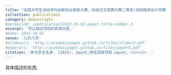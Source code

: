 ```yaml
---
title: "全国大学生测绘学科创新创业智能大赛，科技论文竞赛大赛二等奖/测绘程序设计竞赛一等奖，2023年"
collection: publications
category: manuscripts
#permalink: /publication/2015-10-01-paper-title-number-3
excerpt: '可以描述项目的具体内容.'
#date: 2015-10-01
venue: '几月几号'
#slidesurl: 'http://academicpages.github.io/files/slides3.pdf'
#paperurl: 'http://academicpages.github.io/files/paper3.pdf'
citation: '参与学生名单. (2015). &quot;获奖具体项目.&quot; <i></i> .'
---
```


具体描述的东西.